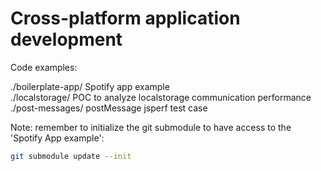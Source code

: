 Cross-platform application development
======================================

Code examples:

./boilerplate-app/ Spotify app example  
./localstorage/ POC to analyze localstorage communication performance  
./post-messages/ postMessage jsperf test case


Note: remember to initialize the git submodule to have access to the 'Spotify App example':
 ```bash
 git submodule update --init
 ```
